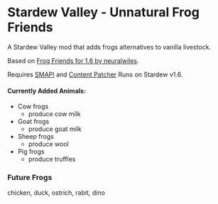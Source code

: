 # Stardew Valley - Unnatural Frog Friends
A Stardew Valley mod that adds frogs alternatives to vanilla livestock.   
  
Based on [Frog Friends for 1.6 by neuralwiles](https://www.nexusmods.com/stardewvalley/mods/20657?tab=description).

Requires [SMAPI](https://www.nexusmods.com/stardewvalley/mods/2400) and [Content Patcher](https://www.nexusmods.com/stardewvalley/mods/1915)
Runs on Stardew v1.6.

#### Currently Added Animals:
- Cow frogs
  - produce cow milk
- Goat frogs
  - produce goat milk
- Sheep frogs
  - produce wool
- Pig frogs
  - produce truffles
### Future Frogs
chicken, duck, ostrich, rabit, dino
